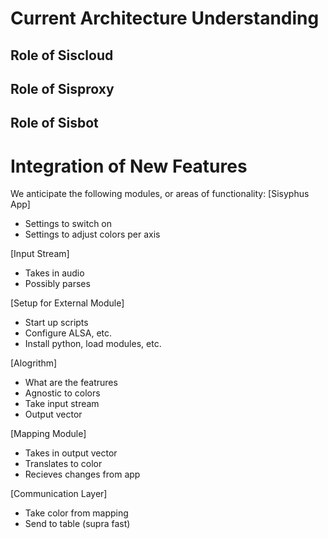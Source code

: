# Current Architecture Understanding

## Role of Siscloud

## Role of Sisproxy

## Role of Sisbot

# Integration of New Features
We anticipate the following modules, or areas of functionality:
\[Sisyphus App\]

* Settings to switch on
* Settings to adjust colors per axis

\[Input Stream\]

* Takes in audio
* Possibly parses

\[Setup for External Module\]

* Start up scripts
* Configure ALSA, etc.
* Install python, load modules, etc.

\[Alogrithm\]

* What are the featrures
* Agnostic to colors
* Take input stream
* Output vector

\[Mapping Module\]

* Takes in output vector
* Translates to color
* Recieves changes from app

\[Communication Layer\]

* Take color from mapping
* Send to table (supra fast)